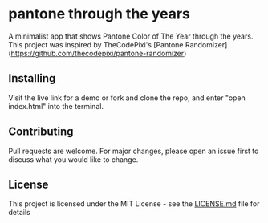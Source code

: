 # pantone through the years

A minimalist app that shows Pantone Color of The Year through the years. This project was inspired by TheCodePixi's [Pantone Randomizer] (https://github.com/thecodepixi/pantone-randomizer)

## Installing

Visit the live link for a demo or fork and clone the repo, and enter "open index.html" into the terminal.

## Contributing

Pull requests are welcome. For major changes, please open an issue first to discuss what you would like to change.

## License

This project is licensed under the MIT License - see the [LICENSE.md](https://github.com/amfosh/pantone/blob/master/LICENSE) file for details
